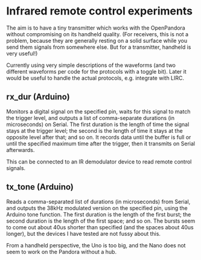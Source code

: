 Infrared remote control experiments
=====

The aim is to have a tiny transmitter which works with the OpenPandora without compromising on its handheld quality. (For receivers, this is not a problem, because they are generally resting on a solid surface while you send them signals from somewhere else. But for a transmitter, handheld is very useful!)

Currently using very simple descriptions of the waveforms (and two different waveforms per code for the protocols with a toggle bit). Later it would be useful to handle the actual protocols, e.g. integrate with LIRC.

rx_dur (Arduino)
----
Monitors a digital signal on the specified pin, waits for this signal to match the trigger level, and outputs a list of comma-separate durations (in microseconds) on Serial. The first duration is the length of time the signal stays at the trigger level; the second is the length of time it stays at the opposite level after that; and so on. It records data until the buffer is full or until the specified maximum time after the trigger, then it transmits on Serial afterwards.

This can be connected to an IR demodulator device to read remote control signals.

tx_tone (Arduino)
----
Reads a comma-separated list of durations (in microseconds) from Serial, and outputs the 38kHz modulated version on the specified pin, using the Arduino tone function. The first duration is the length of the first burst; the second duration is the length of the first space; and so on. The bursts seem to come out about 40us shorter than specified (and the spaces about 40us longer), but the devices I have tested are not fussy about this.

From a handheld perspective, the Uno is too big, and the Nano does not seem to work on the Pandora without a hub.
